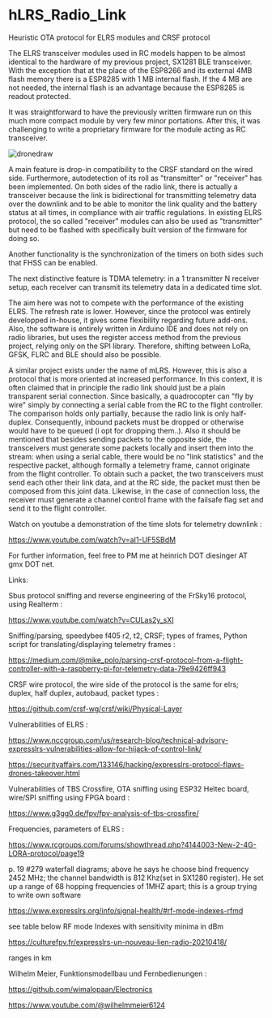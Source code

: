 # hLRS_Radio_Link
Heuristic OTA protocol for ELRS modules and CRSF protocol

The ELRS transceiver modules used in RC models happen to be almost identical to the hardware of my previous project, SX1281 BLE transceiver. With the exception that at the place of the ESP8266 and its external 4MB flash memory there is a ESP8285 with 1 MB internal flash. If the 4 MB are not needed, the internal flash is an advantage because the ESP8285 is readout protected. 

It was straightforward to have the previously written firmware run on this much more compact module by very few minor portations. After this, it was challenging to write a proprietary firmware for the module acting as RC transceiver.

![dronedraw](https://github.com/user-attachments/assets/a74cffe3-0760-4201-8d72-562839fc0606)

A main feature is drop-in compatibility to the CRSF standard on the wired side. Furthermore, autodetection of its roll as "transmitter" or "receiver" has been implemented. On both sides of the radio link, there is actually a transceiver because the link is bidirectional for transmitting telemetry data over the downlink and to be able to monitor the link quality and the battery status at all times, in compliance with air traffic regulations. In existing ELRS protocol, the so called "receiver" modules can also be used as "transmitter" but need to be flashed with specifically built version of the firmware for doing so.

Another functionality is the synchronization of the timers on both sides such that FHSS can be enabled.

The next distinctive feature is TDMA telemetry: in a 1 transmitter N receiver setup, each receiver can transmit its telemetry data in a dedicated time slot.

The aim here was not to compete with the performance of the existing ELRS. The refresh rate is lower. However, since the protocol was entirely developped in-house, it gives some flexibility regarding future add-ons. Also, the software is entirely written in Arduino IDE and does not rely on radio libraries, but uses the register access method from the previous project, relying only on the SPI library. Therefore, shifting between LoRa, GFSK, FLRC and BLE should also be possible.

A similar project exists under the name of mLRS. However, this is also a protocol that is more oriented at increased performance. In this context, it is often claimed that in principle the radio link should just be a plain transparent serial connection. Since basically, a quadrocopter can "fly by wire" simply by connecting a serial cable from the RC to the flight controller. The comparison holds only partially, because the radio link is only half-duplex. Consequently, inbound packets must be dropped or otherwise would have to be queued (i opt for dropping them..). Also it should be mentioned that besides sending packets to the opposite side, the transceivers must generate some packets locally and insert them into the stream: when using a serial cable, there would be no "link statistics" and the respective packet, although formally a telemetry frame, cannot originate from the flight controller. To obtain such a packet, the two transceivers must send each other their link data, and at the RC side, the packet must then be composed from this joint data. Likewise, in the case of connection loss, the receiver must generate a channel control frame with the failsafe flag set and send it to the flight controller.


Watch on youtube a demonstration of the time slots for telemetry downlink :

https://www.youtube.com/watch?v=aI1-UF5SBdM


For further information, feel free to PM me at heinrich DOT diesinger AT gmx DOT net.





Links:

Sbus protocol sniffing and reverse engineering of the FrSky16 protocol, using Realterm :

https://www.youtube.com/watch?v=CULas2y_sXI


Sniffing/parsing, speedybee f405 r2, t2, CRSF; types of frames, Python script for translating/displaying telemetry frames :

https://medium.com/@mike_polo/parsing-crsf-protocol-from-a-flight-controller-with-a-raspberry-pi-for-telemetry-data-79e9426ff943


CRSF wire protocol, the wire side of the protocol is the same for elrs; duplex, half duplex, autobaud, packet types :

https://github.com/crsf-wg/crsf/wiki/Physical-Layer


Vulnerabilities of ELRS :

https://www.nccgroup.com/us/research-blog/technical-advisory-expresslrs-vulnerabilities-allow-for-hijack-of-control-link/

https://securityaffairs.com/133146/hacking/expresslrs-protocol-flaws-drones-takeover.html


Vulnerabilities of TBS Crossfire, OTA sniffing using ESP32 Heltec board, wire/SPI sniffing using FPGA board :

https://www.g3gg0.de/fpv/fpv-analysis-of-tbs-crossfire/


Frequencies, parameters of ELRS :

https://www.rcgroups.com/forums/showthread.php?4144003-New-2-4G-LORA-protocol/page19

p. 19 #279 waterfall diagrams; above he says he choose bind frequency 2452 MHz; the channel bandwidth is 812 Khz(set in SX1280 register). He set up a range of 68 hopping frequencies of 1MHZ apart; this is a group trying to write own software


https://www.expresslrs.org/info/signal-health/#rf-mode-indexes-rfmd

see table below RF mode Indexes with sensitivity minima in dBm


https://culturefpv.fr/expresslrs-un-nouveau-lien-radio-20210418/

ranges in km


Wilhelm Meier, Funktionsmodellbau und Fernbedienungen :

https://github.com/wimalopaan/Electronics

https://www.youtube.com/@wilhelmmeier6124




